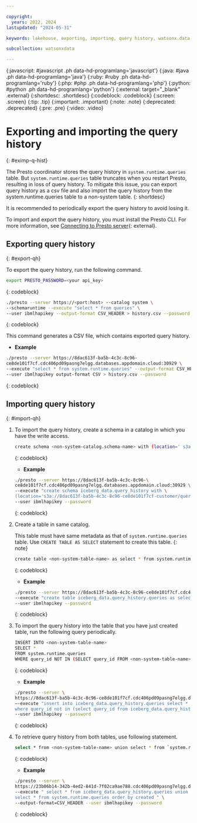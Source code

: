 ```yaml
---

copyright:
  years: 2022, 2024
lastupdated: "2024-05-31"

keywords: lakehouse, exporting, importing, query history, watsonx.data

subcollection: watsonxdata

---
```


{:javascript: #javascript .ph data-hd-programlang='javascript'}
{:java: #java .ph data-hd-programlang='java'}
{:ruby: #ruby .ph data-hd-programlang='ruby'}
{:php: #php .ph data-hd-programlang='php'}
{:python: #python .ph data-hd-programlang='python'}
{:external: target="_blank" .external}
{:shortdesc: .shortdesc}
{:codeblock: .codeblock}
{:screen: .screen}
{:tip: .tip}
{:important: .important}
{:note: .note}
{:deprecated: .deprecated}
{:pre: .pre}
{:video: .video}

# Exporting and importing the query history
{: #eximp-q-hist}

The Presto coordinator stores the query history in `system.runtime.queries` table. But `system.runtime.queries` table truncates when you restart Presto, resulting in loss of query history.
To mitigate this issue, you can export query history as a csv file and also import the query history from the system.runtime.queries table to a non-system table.
{: shortdesc}

It is recommended to periodically export the query history to avoid losing it.

To import and export the query history, you must install the Presto CLI. For more information, see [Connecting to Presto server](watsonxdata?topic=watsonxdata-con-presto-serv){: external}.

## Exporting query history
{: #export-qh}

To export the query history, run the following command.

```bash
export PRESTO_PASSWORD=<your api_key>
```
{: codeblock}


```bash
./presto --server https://<port:host> --catalog system \
--schemaruntime --execute "select * from queries" \
--user ibmlhapikey --output-format CSV_HEADER > history.csv --password
```
{: codeblock}

This command generates a CSV file, which contains exported query history.

- **Example**

```bash
./presto --server https://8dac613f-ba5b-4c3c-8c96-
ce8de101f7cf.cdc406pd09pasng7elgg.databases.appdomain.cloud:30929 \
--execute "select * from system.runtime.queries" --output-format CSV_HEADER \
--user ibmlhapikey output-format CSV > history.csv --password
```
{: codeblock}

## Importing query history
{: #import-qh}

1. To import the query history, create a schema in a catalog in which you have the write access.

    ```bash
    create schema <non-system-catalog.schema-name> with (location=' s3a://<bucket-name>/<schema-name>')
    ```
    {: codeblock}

    - **Example**

    ```bash
    ./presto --server https://8dac613f-ba5b-4c3c-8c96-\
    ce8de101f7cf.cdc406pd09pasng7elgg.databases.appdomain.cloud:30929 \
    --execute "create schema iceberg_data.query_history with \
    (location='s3a://8dac613f-ba5b-4c3c-8c96-ce8de101f7cf-customer/query_history')" \
    --user ibmlhapikey --password
    ```
    {: codeblock}

2. Create a table in same catalog.

    This table must have same metadata as that of `system.runtime.queries` table. Use `CREATE TABLE AS SELECT` statement to create this table.
    {: note}

    ```bash
    create table <non-system-table-name> as select * from system.runtime.queries where 1=0;
    ```
    {: codeblock}

    - **Example**

    ```bash
    ./presto --server https://8dac613f-ba5b-4c3c-8c96-ce8de101f7cf.cdc406pd09pasng7elgg.databases.appdomain.cloud:30929
    --execute "create table iceberg_data.query_history.queries as select * from system.runtime.queries where 1=0"
    --user ibmlhapikey --password
    ```
    {: codeblock}

3. To import the query history into the table that you have just created table, run the following query periodically.

    ```bash
    INSERT INTO <non-system-table-name>
    SELECT *
    FROM system.runtime.queries
    WHERE query_id NOT IN (SELECT query_id FROM <non-system-table-name>);
    ```
    {: codeblock}

    - **Example**

    ```bash
    ./presto --server \
    https://8dac613f-ba5b-4c3c-8c96-ce8de101f7cf.cdc406pd09pasng7elgg.databases.appdomain.cloud:3092 \
    –-execute "insert into iceberg_data.query_history.queries select * from system. runtime.queries \
    where query_id not in (select query_id from iceberg_data.query_history.queries)"
    --user ibmlhapikey --password
    ```
    {: codeblock}

4. To retrieve query history from both tables, use following statement.

    ```bash
    select * from <non-system-table-name> union select * from `system.runtime.queries` order by created;
    ```
    {: codeblock}

    - **Example**

    ```bash
    ./presto --server \
    https://23b06b14-342b-4ed2-841d-7f02ca9ae788.cdc406pd09pasng7elgg.databases.appdomain.cloud:31530 \
    --execute " select * from iceberg_data.query_history.queries union \
    select * from system.runtime.queries order by created " \
    --output-format=CSV_HEADER --user ibmlhapikey --password
    ```
    {: codeblock}

